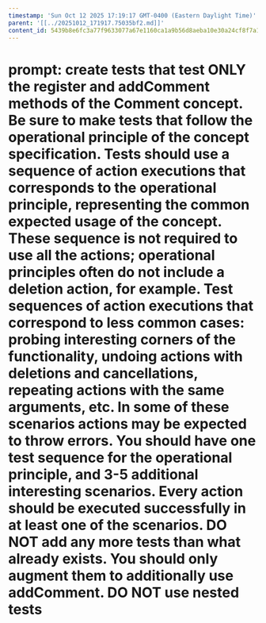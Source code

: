 ```yaml
---
timestamp: 'Sun Oct 12 2025 17:19:17 GMT-0400 (Eastern Daylight Time)'
parent: '[[../20251012_171917.75035bf2.md]]'
content_id: 5439b8e6fc3a77f9633077a67e1160ca1a9b56d8aeba10e30a24cf8f7a174e6e
---
```


# prompt: create tests that test ONLY the register and addComment methods of the Comment concept. Be sure to make tests that follow the operational principle of the concept specification. Tests should use a sequence of action executions that corresponds to the operational principle, representing the common expected usage of the concept. These sequence is not required to use all the actions; operational principles often do not include a deletion action, for example. Test sequences of action executions that correspond to less common cases: probing interesting corners of the functionality, undoing actions with deletions and cancellations, repeating actions with the same arguments, etc. In some of these scenarios actions may be expected to throw errors. You should have one test sequence for the operational principle, and 3-5 additional interesting scenarios. Every action should be executed successfully in at least one of the scenarios. DO NOT add any more tests than what already exists. You should only augment them to additionally use addComment. DO NOT use nested tests
